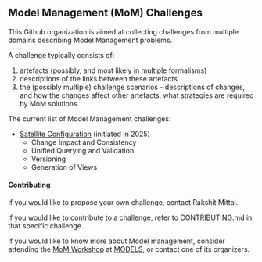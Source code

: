 ## Model Management (MoM) Challenges

This Github organization is aimed at collecting challenges from multiple domains describing Model Management problems.

A challenge typically consists of:
1. artefacts (possibly, and most likely in multiple formalisms)
2. descriptions of the links between these artefacts
3. the (possibly multiple) challenge scenarios - descriptions of changes, and how the changes affect other artefacts, what strategies are required by MoM solutions

The current list of Model Management challenges:

- [Satellite Configuration](https://github.com/mom-challenge/satellite-config) (initiated in 2025)
  - Change Impact and Consistency
  - Unified Querying and Validation
  - Versioning
  - Generation of Views


#### Contributing

If you would like to propose your own challenge, contact Rakshit Mittal.

if you would like to contribute to a challenge, refer to CONTRIBUTING.md in that specific challenge.

If you would like to know more about Model management, consider attending the [MoM Workshop](https://mom2025.wp.imt.fr) at [MODELS](https://conf.researchr.org/home/models-2025), or contact one of its organizers.

